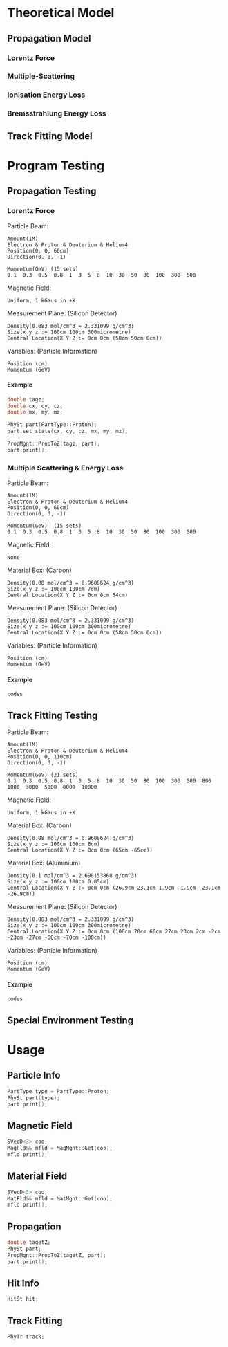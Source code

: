 # Theoretical Model


## Propagation Model

### Lorentz Force

### Multiple-Scattering

### Ionisation Energy Loss

### Bremsstrahlung Energy Loss


## Track Fitting Model









# Program Testing

## Propagation Testing

### Lorentz Force

Particle Beam:
```
Amount(1M)
Electron & Proton & Deuterium & Helium4
Position(0, 0, 60cm)
Direction(0, 0, -1)

Momentum(GeV) (15 sets)
0.1  0.3  0.5  0.8  1  3  5  8  10  30  50  80  100  300  500
```

Magnetic Field:
```
Uniform, 1 kGaus in +X
```

Measurement Plane: (Silicon Detector)
```
Density(0.083 mol/cm^3 = 2.331099 g/cm^3) 
Size(x y z := 100cm 100cm 300micrometre)
Central Location(X Y Z := 0cm 0cm (58cm 50cm 0cm))
```

Variables: (Particle Information)
```
Position (cm)
Momentum (GeV)
```

#### Example
```c++
double tagz;
double cx, cy, cz;
double mx, my, mz;

PhySt part(PartType::Proton);
part.set_state(cx, cy, cz, mx, my, mz);

PropMgnt::PropToZ(tagz, part);
part.print();
```

### Multiple Scattering & Energy Loss

Particle Beam:
```
Amount(1M)
Electron & Proton & Deuterium & Helium4
Position(0, 0, 60cm)
Direction(0, 0, -1)

Momentum(GeV)  (15 sets)
0.1  0.3  0.5  0.8  1  3  5  8  10  30  50  80  100  300  500
```

Magnetic Field:
```
None
```

Material Box: (Carbon)
```
Density(0.08 mol/cm^3 = 0.9608624 g/cm^3) 
Size(x y z := 100cm 100cm 7cm)
Central Location(X Y Z := 0cm 0cm 54cm)
```

Measurement Plane: (Silicon Detector)
```
Density(0.083 mol/cm^3 = 2.331099 g/cm^3) 
Size(x y z := 100cm 100cm 300micrometre)
Central Location(X Y Z := 0cm 0cm (58cm 50cm 0cm))
```

Variables: (Particle Information)
```
Position (cm)
Momentum (GeV)
```

#### Example
```
codes
```

## Track Fitting Testing

Particle Beam:
```
Amount(1M)
Electron & Proton & Deuterium & Helium4
Position(0, 0, 110cm)
Direction(0, 0, -1)

Momentum(GeV) (21 sets)
0.1  0.3  0.5  0.8  1  3  5  8  10  30  50  80  100  300  500  800  1000  3000  5000  8000  10000
```

Magnetic Field:
```
Uniform, 1 kGaus in +X
```

Material Box: (Carbon)
```
Density(0.08 mol/cm^3 = 0.9608624 g/cm^3) 
Size(x y z := 100cm 100cm 8cm)
Central Location(X Y Z := 0cm 0cm (65cm -65cm))
```

Material Box: (Aluminium)
```
Density(0.1 mol/cm^3 = 2.698153868 g/cm^3) 
Size(x y z := 100cm 100cm 0.05cm)
Central Location(X Y Z := 0cm 0cm (26.9cm 23.1cm 1.9cm -1.9cm -23.1cm -26.9cm))
```

Measurement Plane: (Silicon Detector)
```
Density(0.083 mol/cm^3 = 2.331099 g/cm^3) 
Size(x y z := 100cm 100cm 300micrometre)
Central Location(X Y Z := 0cm 0cm (100cm 70cm 60cm 27cm 23cm 2cm -2cm -23cm -27cm -60cm -70cm -100cm))
```

Variables: (Particle Information)
```
Position (cm)
Momentum (GeV)
```

#### Example
```
codes
```

## Special Environment Testing

# Usage
## Particle Info
```c++
PartType type = PartType::Proton;
PhySt part(type);
part.print();
```
## Magnetic Field
```c++
SVecD<3> coo;
MagFld&& mfld = MagMgnt::Get(coo);
mfld.print();
```
## Material Field
```c++
SVecD<3> coo;
MatFld&& mfld = MatMgnt::Get(coo);
mfld.print();
```
## Propagation
```c++
double tagetZ;
PhySt part;
PropMgnt::PropToZ(tagetZ, part);
part.print();
```
## Hit Info
```c++
HitSt hit;
```
## Track Fitting
```c++
PhyTr track;
```
